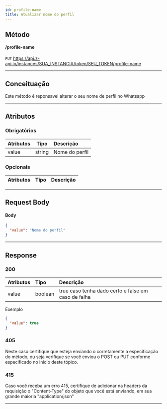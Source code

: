 ```yaml
---
id: profile-name
title: Atualizar nome do perfil
---
```


## Método

#### /profile-name

`PUT` https://api.z-api.io/instances/SUA_INSTANCIA/token/SEU_TOKEN/profile-name

---

## Conceituação

Este método é reponsavel alterar o seu nome de perfil no Whatsapp


---

## Atributos

### Obrigatórios

| Atributos  |  Tipo  | Descrição             |
| :--------- | :----: | :-------------------- |
|   value    | string |     Nome do perfil    |

### Opcionais

| Atributos | Tipo | Descrição |
| :-------- | :--: | :-------- |

---

## Request Body

#### Body

```json
{
  "value": "Nome do perfil"
}
```

---

## Response

### 200

| Atributos | Tipo    | Descrição                                           |
| :-------- | :------ | :-------------------------------------------------- |
| value     | boolean | true caso tenha dado certo e false em caso de falha |

Exemplo

```json
{
  "value": true
}
```

### 405

Neste caso certifique que esteja enviando o corretamente a especificação do método, ou seja verifique se você enviou o POST ou PUT conforme especificado no inicio deste tópico.

### 415

Caso você receba um erro 415, certifique de adicionar na headers da requisição o "Content-Type" do objeto que você está enviando, em sua grande maioria "application/json"

---
